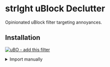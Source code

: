 # strlght uBlock Declutter

Opinionated uBlock filter targeting annoyances.

## Installation

[![uBO - add this filter](https://img.shields.io/static/v1?label=uBO&message=import%20filter&color=de3f32&style=flat&logo=uBlock%20Origin)](https://subscribe.adblockplus.org/?location=https%3A%2F%2Fstrlght%2Egithub%2Eio%2Fublock%2Ddeclutter%2Fall%2Etxt&title=strlght%20uBlock%20Declutter)

<details>
    <summary>Import manually</summary>

1. Open uBlock Origin settings
2. Switch to `Filter lists tab`
3. Scroll down to `Import...`
4. Copy-paste following URL, and then click `Apply changes`:
```
https://strlght.github.io/ublock-declutter/all.txt
```

Alternatively it's possbile to install filters for specific websites,
just change `00-all.txt` to specific site.
</details>
